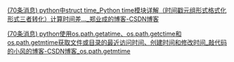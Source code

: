 [(70条消息) python中struct time_Python time模块详解（时间戳元组形式格式化形式三者转化）计算时间差..._郑业成的博客-CSDN博客](https://blog.csdn.net/weixin_28025327/article/details/113650247)

[(70条消息) python使用os.path.getatime、os.path.getctime和os.path.getmtime获取文件或目录的最近访问时间、创建时间和修改时间_敲代码的小风的博客-CSDN博客_os.path.getmtime](https://blog.csdn.net/m0_46653437/article/details/115876416)